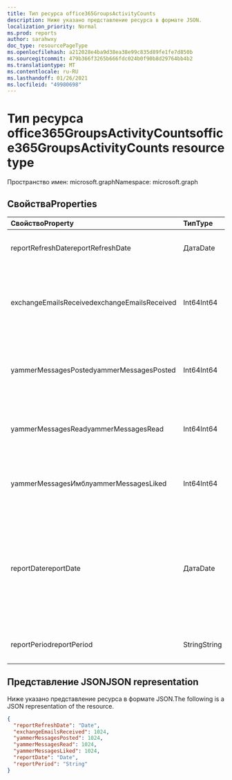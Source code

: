 ```yaml
---
title: Тип ресурса office365GroupsActivityCounts
description: Ниже указано представление ресурса в формате JSON.
localization_priority: Normal
ms.prod: reports
author: sarahwxy
doc_type: resourcePageType
ms.openlocfilehash: a212028e4ba9d38ea38e99c835d89fe1fe7d850b
ms.sourcegitcommit: 479b366f3265b666fdc024b0f90b8d29764bb4b2
ms.translationtype: MT
ms.contentlocale: ru-RU
ms.lasthandoff: 01/26/2021
ms.locfileid: "49980698"
---
```

# <a name="office365groupsactivitycounts-resource-type"></a><span data-ttu-id="66ec0-103">Тип ресурса office365GroupsActivityCounts</span><span class="sxs-lookup"><span data-stu-id="66ec0-103">office365GroupsActivityCounts resource type</span></span>

<span data-ttu-id="66ec0-104">Пространство имен: microsoft.graph</span><span class="sxs-lookup"><span data-stu-id="66ec0-104">Namespace: microsoft.graph</span></span>

## <a name="properties"></a><span data-ttu-id="66ec0-105">Свойства</span><span class="sxs-lookup"><span data-stu-id="66ec0-105">Properties</span></span>

| <span data-ttu-id="66ec0-106">Свойство</span><span class="sxs-lookup"><span data-stu-id="66ec0-106">Property</span></span>               | <span data-ttu-id="66ec0-107">Тип</span><span class="sxs-lookup"><span data-stu-id="66ec0-107">Type</span></span>   | <span data-ttu-id="66ec0-108">Описание</span><span class="sxs-lookup"><span data-stu-id="66ec0-108">Description</span></span>                              |
| :--------------------- | :----- | ---------------------------------------- |
| <span data-ttu-id="66ec0-109">reportRefreshDate</span><span class="sxs-lookup"><span data-stu-id="66ec0-109">reportRefreshDate</span></span>      | <span data-ttu-id="66ec0-110">Дата</span><span class="sxs-lookup"><span data-stu-id="66ec0-110">Date</span></span>   | <span data-ttu-id="66ec0-111">Последняя дата содержимого.</span><span class="sxs-lookup"><span data-stu-id="66ec0-111">The latest date of the content.</span></span>          |
| <span data-ttu-id="66ec0-112">exchangeEmailsReceived</span><span class="sxs-lookup"><span data-stu-id="66ec0-112">exchangeEmailsReceived</span></span> | <span data-ttu-id="66ec0-113">Int64</span><span class="sxs-lookup"><span data-stu-id="66ec0-113">Int64</span></span>  | <span data-ttu-id="66ec0-114">Количество сообщений электронной почты, полученных почтовыми ящиками группы.</span><span class="sxs-lookup"><span data-stu-id="66ec0-114">The number of emails received by Group mailboxes.</span></span> |
| <span data-ttu-id="66ec0-115">yammerMessagesPosted</span><span class="sxs-lookup"><span data-stu-id="66ec0-115">yammerMessagesPosted</span></span>   | <span data-ttu-id="66ec0-116">Int64</span><span class="sxs-lookup"><span data-stu-id="66ec0-116">Int64</span></span>  | <span data-ttu-id="66ec0-117">Количество сообщений, которые были опубликованы в группах Yammer.</span><span class="sxs-lookup"><span data-stu-id="66ec0-117">The number of messages posted to Yammer groups.</span></span> |
| <span data-ttu-id="66ec0-118">yammerMessagesRead</span><span class="sxs-lookup"><span data-stu-id="66ec0-118">yammerMessagesRead</span></span>     | <span data-ttu-id="66ec0-119">Int64</span><span class="sxs-lookup"><span data-stu-id="66ec0-119">Int64</span></span>  | <span data-ttu-id="66ec0-120">Количество сообщений, прочитано в группах Yammer.</span><span class="sxs-lookup"><span data-stu-id="66ec0-120">The number of messages read in Yammer groups.</span></span> |
| <span data-ttu-id="66ec0-121">yammerMessagesИмбл</span><span class="sxs-lookup"><span data-stu-id="66ec0-121">yammerMessagesLiked</span></span>    | <span data-ttu-id="66ec0-122">Int64</span><span class="sxs-lookup"><span data-stu-id="66ec0-122">Int64</span></span>  | <span data-ttu-id="66ec0-123">Количество сообщений, которые нравится в группах Yammer.</span><span class="sxs-lookup"><span data-stu-id="66ec0-123">The number of messages liked in Yammer groups.</span></span> |
| <span data-ttu-id="66ec0-124">reportDate</span><span class="sxs-lookup"><span data-stu-id="66ec0-124">reportDate</span></span>             | <span data-ttu-id="66ec0-125">Дата</span><span class="sxs-lookup"><span data-stu-id="66ec0-125">Date</span></span>   | <span data-ttu-id="66ec0-126">Дата отправки, чтения или отправки сообщений в почтовом ящике группы в группе Yammer</span><span class="sxs-lookup"><span data-stu-id="66ec0-126">The date on which a number of emails were sent to a group mailbox or a number of messages were posted, read, or liked in a Yammer group</span></span> |
| <span data-ttu-id="66ec0-127">reportPeriod</span><span class="sxs-lookup"><span data-stu-id="66ec0-127">reportPeriod</span></span>           | <span data-ttu-id="66ec0-128">String</span><span class="sxs-lookup"><span data-stu-id="66ec0-128">String</span></span> | <span data-ttu-id="66ec0-129">Количество дней в отчете.</span><span class="sxs-lookup"><span data-stu-id="66ec0-129">The number of days the report covers.</span></span>    |

## <a name="json-representation"></a><span data-ttu-id="66ec0-130">Представление JSON</span><span class="sxs-lookup"><span data-stu-id="66ec0-130">JSON representation</span></span>

<span data-ttu-id="66ec0-131">Ниже указано представление ресурса в формате JSON.</span><span class="sxs-lookup"><span data-stu-id="66ec0-131">The following is a JSON representation of the resource.</span></span>

<!-- {
  "blockType": "resource",
  "@odata.type": "microsoft.graph.office365GroupsActivityCounts"
} -->

```json
{
  "reportRefreshDate": "Date", 
  "exchangeEmailsReceived": 1024, 
  "yammerMessagesPosted": 1024, 
  "yammerMessagesRead": 1024, 
  "yammerMessagesLiked": 1024, 
  "reportDate": "Date", 
  "reportPeriod": "String"
}
```


